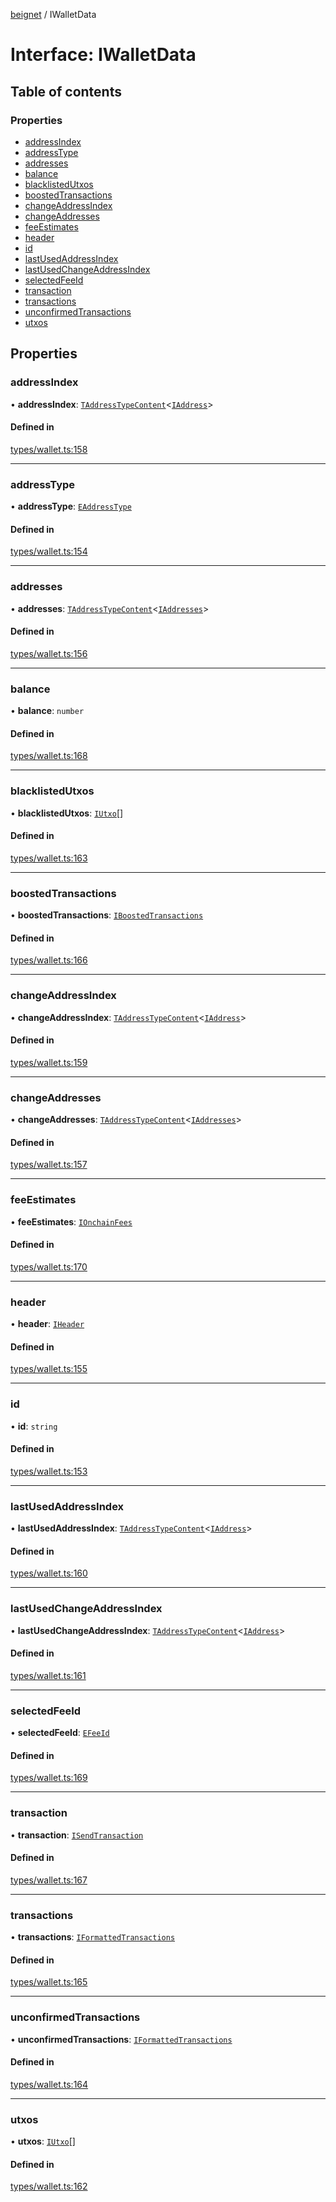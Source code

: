 [beignet](../README.md) / IWalletData

# Interface: IWalletData

## Table of contents

### Properties

- [addressIndex](IWalletData.md#addressindex)
- [addressType](IWalletData.md#addresstype)
- [addresses](IWalletData.md#addresses)
- [balance](IWalletData.md#balance)
- [blacklistedUtxos](IWalletData.md#blacklistedutxos)
- [boostedTransactions](IWalletData.md#boostedtransactions)
- [changeAddressIndex](IWalletData.md#changeaddressindex)
- [changeAddresses](IWalletData.md#changeaddresses)
- [feeEstimates](IWalletData.md#feeestimates)
- [header](IWalletData.md#header)
- [id](IWalletData.md#id)
- [lastUsedAddressIndex](IWalletData.md#lastusedaddressindex)
- [lastUsedChangeAddressIndex](IWalletData.md#lastusedchangeaddressindex)
- [selectedFeeId](IWalletData.md#selectedfeeid)
- [transaction](IWalletData.md#transaction)
- [transactions](IWalletData.md#transactions)
- [unconfirmedTransactions](IWalletData.md#unconfirmedtransactions)
- [utxos](IWalletData.md#utxos)

## Properties

### addressIndex

• **addressIndex**: [`TAddressTypeContent`](../README.md#taddresstypecontent)<[`IAddress`](IAddress.md)\>

#### Defined in

[types/wallet.ts:158](https://github.com/synonymdev/beignet/blob/05d5011/src/types/wallet.ts#L158)

___

### addressType

• **addressType**: [`EAddressType`](../enums/EAddressType.md)

#### Defined in

[types/wallet.ts:154](https://github.com/synonymdev/beignet/blob/05d5011/src/types/wallet.ts#L154)

___

### addresses

• **addresses**: [`TAddressTypeContent`](../README.md#taddresstypecontent)<[`IAddresses`](IAddresses.md)\>

#### Defined in

[types/wallet.ts:156](https://github.com/synonymdev/beignet/blob/05d5011/src/types/wallet.ts#L156)

___

### balance

• **balance**: `number`

#### Defined in

[types/wallet.ts:168](https://github.com/synonymdev/beignet/blob/05d5011/src/types/wallet.ts#L168)

___

### blacklistedUtxos

• **blacklistedUtxos**: [`IUtxo`](IUtxo.md)[]

#### Defined in

[types/wallet.ts:163](https://github.com/synonymdev/beignet/blob/05d5011/src/types/wallet.ts#L163)

___

### boostedTransactions

• **boostedTransactions**: [`IBoostedTransactions`](IBoostedTransactions.md)

#### Defined in

[types/wallet.ts:166](https://github.com/synonymdev/beignet/blob/05d5011/src/types/wallet.ts#L166)

___

### changeAddressIndex

• **changeAddressIndex**: [`TAddressTypeContent`](../README.md#taddresstypecontent)<[`IAddress`](IAddress.md)\>

#### Defined in

[types/wallet.ts:159](https://github.com/synonymdev/beignet/blob/05d5011/src/types/wallet.ts#L159)

___

### changeAddresses

• **changeAddresses**: [`TAddressTypeContent`](../README.md#taddresstypecontent)<[`IAddresses`](IAddresses.md)\>

#### Defined in

[types/wallet.ts:157](https://github.com/synonymdev/beignet/blob/05d5011/src/types/wallet.ts#L157)

___

### feeEstimates

• **feeEstimates**: [`IOnchainFees`](IOnchainFees.md)

#### Defined in

[types/wallet.ts:170](https://github.com/synonymdev/beignet/blob/05d5011/src/types/wallet.ts#L170)

___

### header

• **header**: [`IHeader`](IHeader.md)

#### Defined in

[types/wallet.ts:155](https://github.com/synonymdev/beignet/blob/05d5011/src/types/wallet.ts#L155)

___

### id

• **id**: `string`

#### Defined in

[types/wallet.ts:153](https://github.com/synonymdev/beignet/blob/05d5011/src/types/wallet.ts#L153)

___

### lastUsedAddressIndex

• **lastUsedAddressIndex**: [`TAddressTypeContent`](../README.md#taddresstypecontent)<[`IAddress`](IAddress.md)\>

#### Defined in

[types/wallet.ts:160](https://github.com/synonymdev/beignet/blob/05d5011/src/types/wallet.ts#L160)

___

### lastUsedChangeAddressIndex

• **lastUsedChangeAddressIndex**: [`TAddressTypeContent`](../README.md#taddresstypecontent)<[`IAddress`](IAddress.md)\>

#### Defined in

[types/wallet.ts:161](https://github.com/synonymdev/beignet/blob/05d5011/src/types/wallet.ts#L161)

___

### selectedFeeId

• **selectedFeeId**: [`EFeeId`](../enums/EFeeId.md)

#### Defined in

[types/wallet.ts:169](https://github.com/synonymdev/beignet/blob/05d5011/src/types/wallet.ts#L169)

___

### transaction

• **transaction**: [`ISendTransaction`](ISendTransaction.md)

#### Defined in

[types/wallet.ts:167](https://github.com/synonymdev/beignet/blob/05d5011/src/types/wallet.ts#L167)

___

### transactions

• **transactions**: [`IFormattedTransactions`](IFormattedTransactions.md)

#### Defined in

[types/wallet.ts:165](https://github.com/synonymdev/beignet/blob/05d5011/src/types/wallet.ts#L165)

___

### unconfirmedTransactions

• **unconfirmedTransactions**: [`IFormattedTransactions`](IFormattedTransactions.md)

#### Defined in

[types/wallet.ts:164](https://github.com/synonymdev/beignet/blob/05d5011/src/types/wallet.ts#L164)

___

### utxos

• **utxos**: [`IUtxo`](IUtxo.md)[]

#### Defined in

[types/wallet.ts:162](https://github.com/synonymdev/beignet/blob/05d5011/src/types/wallet.ts#L162)
